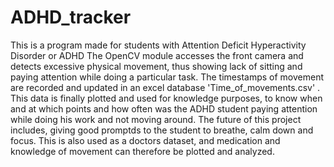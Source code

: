 # ADHD_tracker

This is a program made for students with Attention Deficit Hyperactivity Disorder or ADHD
The OpenCV module accesses the front camera and detects excessive physical movement, thus showing lack of sitting and paying attention while doing a particular task.
The timestamps of movement are recorded and updated in an excel database 'Time_of_movements.csv' .
This data is finally plotted and used for knowledge purposes, to know when and at which points and how often 
was the ADHD student paying attention while doing his work and not moving around.
The future of this project includes, giving good promptds to the student to breathe, calm down and focus.
This is also used as a doctors dataset, and medication and knowledge of movement can therefore be plotted and analyzed.
